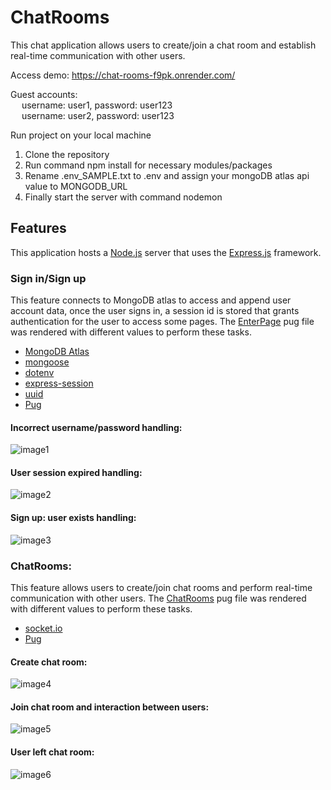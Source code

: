 # ChatRooms  
This chat application allows users to create/join a chat room and establish real-time communication with other users.   

Access demo: https://chat-rooms-f9pk.onrender.com/  

Guest accounts:  
&emsp; username: user1, password: user123  
&emsp; username: user2, password: user123  

Run project on your local machine  
1. Clone the repository  
2. Run command npm install for necessary modules/packages  
3. Rename .env_SAMPLE.txt to .env and assign your mongoDB atlas api value to MONGODB_URL
4. Finally start the server with command nodemon  
  
## Features  
This application hosts a [Node.js](https://developer.mozilla.org/en-US/docs/Glossary/Node.js) server that uses the [Express.js](https://developer.mozilla.org/en-US/docs/Learn/Server-side/Express_Nodejs) framework.

### Sign in/Sign up  
This feature connects to MongoDB atlas to access and append user account data, once the user signs in, a session id is stored that grants authentication for the user to access some pages. The [EnterPage](https://github.com/ZHJamesY/ChatRooms/blob/main/public/views/EnterPage.pug) pug file was rendered with different values to perform these tasks.
* [MongoDB Atlas](https://www.mongodb.com/atlas/database)
* [mongoose](https://www.npmjs.com/package/mongoose)
* [dotenv](https://www.npmjs.com/package/dotenv)
* [express-session](https://www.npmjs.com/package/express-session)
* [uuid](https://www.npmjs.com/package/uuid)
* [Pug](https://pugjs.org/api/getting-started.html)

#### Incorrect username/password handling:  
![image1](https://user-images.githubusercontent.com/82336264/235332079-6c15a1d2-4742-4437-abd2-84c8ca236168.gif)

#### User session expired handling:
![image2](https://user-images.githubusercontent.com/82336264/235332115-389e1d79-86a3-48c6-b1fe-137653c55607.gif)

#### Sign up: user exists handling:
![image3](https://user-images.githubusercontent.com/82336264/235332126-5d648179-4fb2-4111-99c1-5b0e8df40cb9.gif)

### ChatRooms:
This feature allows users to create/join chat rooms and perform real-time communication with other users. The [ChatRooms](https://github.com/ZHJamesY/ChatRooms/blob/main/public/views/ChatRooms.pug) pug file was rendered with different values to perform these tasks.
* [socket.io](https://www.npmjs.com/package/socket.io)
* [Pug](https://pugjs.org/api/getting-started.html)

#### Create chat room:
![image4](https://user-images.githubusercontent.com/82336264/235334196-451c2a13-af04-4f2c-9875-60bed9026ae2.gif)

#### Join chat room and interaction between users:
![image5](https://user-images.githubusercontent.com/82336264/235334214-af733f81-2f7b-4ca5-bef4-742495cf5793.gif)

#### User left chat room:
![image6](https://user-images.githubusercontent.com/82336264/235334232-80749498-9b07-434e-a306-247a29e90c76.gif)





